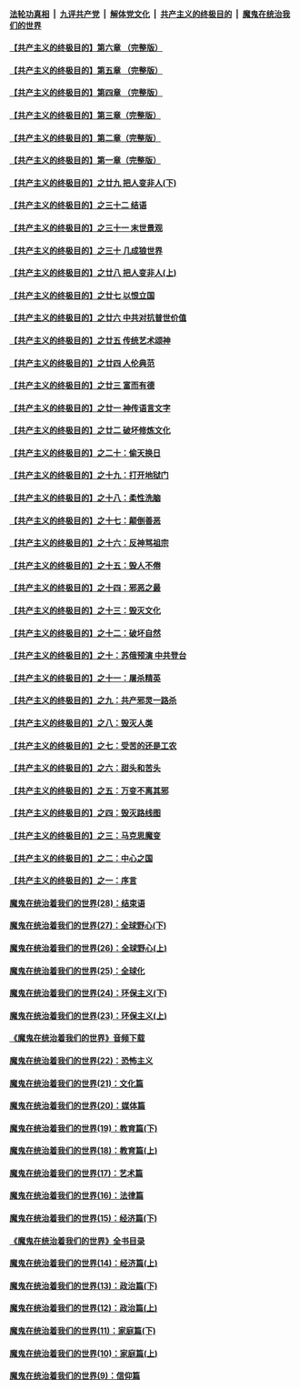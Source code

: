 ####  [法轮功真相](../../../../basic/blob/master/README.md?t=09082039) &nbsp;|&nbsp; [九评共产党](../../../../9ping.md/blob/master/README.md?t=09082039) &nbsp;|&nbsp; [解体党文化](../../../../jtdwh.md/blob/master/README.md?t=09082039)  &nbsp;|&nbsp; [共产主义的终极目的](../../../../gczydzjmd.md/blob/master/README.md?t=09082039) &nbsp;|&nbsp; [魔鬼在统治我们的世界](../../../../mgztzwmdsj.md/blob/master/README.md?t=09082039) 

#### [【共产主义的终极目的】第六章 （完整版）](../pages/nsc422/n11428913.md?t=09082039) 

#### [【共产主义的终极目的】第五章 （完整版）](../pages/nsc422/n11428912.md?t=09082039) 

#### [【共产主义的终极目的】第四章 （完整版）](../pages/nsc422/n11428907.md?t=09082039) 

#### [【共产主义的终极目的】第三章（完整版）](../pages/nsc422/n11428848.md?t=09082039) 

#### [【共产主义的终极目的】第二章（完整版）](../pages/nsc422/n11428831.md?t=09082039) 

#### [【共产主义的终极目的】第一章（完整版）](../pages/nsc422/n11417651.md?t=09082039) 

#### [【共产主义的终极目的】之廿九 把人变非人(下)](../pages/nsc422/n11344140.md?t=09082039) 

#### [【共产主义的终极目的】之三十二 结语](../pages/nsc422/n11360535.md?t=09082039) 

#### [【共产主义的终极目的】之三十一 末世景观](../pages/nsc422/n11351129.md?t=09082039) 

#### [【共产主义的终极目的】之三十 几成狼世界](../pages/nsc422/n11348280.md?t=09082039) 

#### [【共产主义的终极目的】之廿八 把人变非人(上)](../pages/nsc422/n11340492.md?t=09082039) 

#### [【共产主义的终极目的】之廿七 以恨立国](../pages/nsc422/n11336944.md?t=09082039) 

#### [【共产主义的终极目的】之廿六 中共对抗普世价值](../pages/nsc422/n11324785.md?t=09082039) 

#### [【共产主义的终极目的】之廿五 传统艺术颂神](../pages/nsc422/n11296396.md?t=09082039) 

#### [【共产主义的终极目的】之廿四 人伦典范](../pages/nsc422/n11296397.md?t=09082039) 

#### [【共产主义的终极目的】之廿三 富而有德](../pages/nsc422/n11283598.md?t=09082039) 

#### [【共产主义的终极目的】之廿一 神传语言文字](../pages/nsc422/n11263265.md?t=09082039) 

#### [【共产主义的终极目的】之廿二 破坏修炼文化](../pages/nsc422/n11245728.md?t=09082039) 

#### [【共产主义的终极目的】之二十：偷天换日](../pages/nsc422/n11238846.md?t=09082039) 

#### [【共产主义的终极目的】之十九：打开地狱门](../pages/nsc422/n11206376.md?t=09082039) 

#### [【共产主义的终极目的】之十八：柔性洗脑](../pages/nsc422/n11199994.md?t=09082039) 

#### [【共产主义的终极目的】之十七：颠倒善恶](../pages/nsc422/n11179782.md?t=09082039) 

#### [【共产主义的终极目的】之十六：反神骂祖宗](../pages/nsc422/n11166798.md?t=09082039) 

#### [【共产主义的终极目的】之十五：毁人不倦](../pages/nsc422/n11166792.md?t=09082039) 

#### [【共产主义的终极目的】之十四：邪恶之最](../pages/nsc422/n11150249.md?t=09082039) 

#### [【共产主义的终极目的】之十三：毁灭文化](../pages/nsc422/n11135227.md?t=09082039) 

#### [【共产主义的终极目的】之十二：破坏自然](../pages/nsc422/n11135214.md?t=09082039) 

#### [【共产主义的终极目的】之十：苏俄预演 中共登台](../pages/nsc422/n11118424.md?t=09082039) 

#### [【共产主义的终极目的】之十一：屠杀精英](../pages/nsc422/n11118442.md?t=09082039) 

#### [【共产主义的终极目的】之九：共产邪灵一路杀](../pages/nsc422/n11114139.md?t=09082039) 

#### [【共产主义的终极目的】之八：毁灭人类](../pages/nsc422/n11108503.md?t=09082039) 

#### [【共产主义的终极目的】之七：受苦的还是工农](../pages/nsc422/n11101809.md?t=09082039) 

#### [【共产主义的终极目的】之六：甜头和苦头](../pages/nsc422/n11096971.md?t=09082039) 

#### [【共产主义的终极目的】之五：万变不离其邪](../pages/nsc422/n11091285.md?t=09082039) 

#### [【共产主义的终极目的】之四：毁灭路线图](../pages/nsc422/n11086284.md?t=09082039) 

#### [【共产主义的终极目的】之三：马克思魔变](../pages/nsc422/n11061941.md?t=09082039) 

#### [【共产主义的终极目的】之二：中心之国](../pages/nsc422/n11047728.md?t=09082039) 

#### [【共产主义的终极目的】之一：序言](../pages/nsc422/n11086077.md?t=09082039) 

#### [魔鬼在统治着我们的世界(28)：结束语](../pages/nsc422/n10936246.md?t=09082039) 

#### [魔鬼在统治着我们的世界(27)：全球野心(下)](../pages/nsc422/n10928319.md?t=09082039) 

#### [魔鬼在统治着我们的世界(26)：全球野心(上)](../pages/nsc422/n10900318.md?t=09082039) 

#### [魔鬼在统治着我们的世界(25)：全球化](../pages/nsc422/n10788205.md?t=09082039) 

#### [魔鬼在统治着我们的世界(24)：环保主义(下)](../pages/nsc422/n10695307.md?t=09082039) 

#### [魔鬼在统治着我们的世界(23)：环保主义(上)](../pages/nsc422/n10688613.md?t=09082039) 

#### [《魔鬼在统治着我们的世界》音频下载](../pages/nsc422/n10635553.md?t=09082039) 

#### [魔鬼在统治着我们的世界(22)：恐怖主义](../pages/nsc422/n10614727.md?t=09082039) 

#### [魔鬼在统治着我们的世界(21)：文化篇](../pages/nsc422/n10597706.md?t=09082039) 

#### [魔鬼在统治着我们的世界(20)：媒体篇](../pages/nsc422/n10586579.md?t=09082039) 

#### [魔鬼在统治着我们的世界(19)：教育篇(下)](../pages/nsc422/n10564808.md?t=09082039) 

#### [魔鬼在统治着我们的世界(18)：教育篇(上)](../pages/nsc422/n10526970.md?t=09082039) 

#### [魔鬼在统治着我们的世界(17)：艺术篇](../pages/nsc422/n10499093.md?t=09082039) 

#### [魔鬼在统治着我们的世界(16)：法律篇](../pages/nsc422/n10485969.md?t=09082039) 

#### [魔鬼在统治着我们的世界(15)：经济篇(下)](../pages/nsc422/n10469975.md?t=09082039) 

#### [《魔鬼在统治着我们的世界》全书目录](../pages/nsc422/n10464261.md?t=09082039) 

#### [魔鬼在统治着我们的世界(14)：经济篇(上)](../pages/nsc422/n10457370.md?t=09082039) 

#### [魔鬼在统治着我们的世界(13)：政治篇(下)](../pages/nsc422/n10448270.md?t=09082039) 

#### [魔鬼在统治着我们的世界(12)：政治篇(上)](../pages/nsc422/n10444576.md?t=09082039) 

#### [魔鬼在统治着我们的世界(11)：家庭篇(下)](../pages/nsc422/n10440961.md?t=09082039) 

#### [魔鬼在统治着我们的世界(10)：家庭篇(上)](../pages/nsc422/n10435448.md?t=09082039) 

#### [魔鬼在统治着我们的世界(9)：信仰篇](../pages/nsc422/n10432159.md?t=09082039) 


